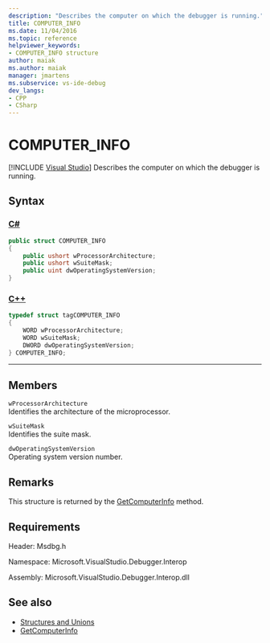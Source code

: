 ```yaml
---
description: "Describes the computer on which the debugger is running."
title: COMPUTER_INFO
ms.date: 11/04/2016
ms.topic: reference
helpviewer_keywords:
- COMPUTER_INFO structure
author: maiak
ms.author: maiak
manager: jmartens
ms.subservice: vs-ide-debug
dev_langs:
- CPP
- CSharp
---
```

# COMPUTER_INFO

 [!INCLUDE [Visual Studio](~/includes/applies-to-version/vs-windows-only.md)]
Describes the computer on which the debugger is running.

## Syntax

### [C#](#tab/csharp)
```csharp
public struct COMPUTER_INFO
{
    public ushort wProcessorArchitecture;
    public ushort wSuiteMask;
    public uint dwOperatingSystemVersion;
}
```
### [C++](#tab/cpp)
```cpp
typedef struct tagCOMPUTER_INFO
{
    WORD wProcessorArchitecture;
    WORD wSuiteMask;
    DWORD dwOperatingSystemVersion;
} COMPUTER_INFO;
```
---

## Members
`wProcessorArchitecture`\
Identifies the architecture of the microprocessor.

`wSuiteMask`\
Identifies the suite mask.

`dwOperatingSystemVersion`\
Operating system version number.

## Remarks
This structure is returned by the [GetComputerInfo](../../../extensibility/debugger/reference/idebugwindowscomputerport2-getcomputerinfo.md) method.

## Requirements
Header: Msdbg.h

Namespace: Microsoft.VisualStudio.Debugger.Interop

Assembly: Microsoft.VisualStudio.Debugger.Interop.dll

## See also
- [Structures and Unions](../../../extensibility/debugger/reference/structures-and-unions.md)
- [GetComputerInfo](../../../extensibility/debugger/reference/idebugwindowscomputerport2-getcomputerinfo.md)

